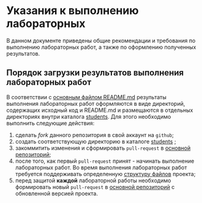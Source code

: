 # Указания к выполнению лабораторных
В данном документе приведены общие рекомендации и требования по выполнению лабораторных работ, а также по оформлению полученных результатов.

## Порядок загрузки результатов выполнения лабораторных работ

В соответствии с [основным файлом README.md](/README.md) результаты выполнения лабораторных работ оформляются в виде директорий, содержащих исходный код и README.md и размещаются в отдельных директориях внутри каталога [students](/students). Для этого необходимо выполнить следующие действия:

1. сделать *fork* данного репозитория в свой аккаунт на `github`;
2. создать соответствующую директорию в каталоге [students](/students) ;
3. закоммитить изменения и сформировать `pull-request` в [основной репозиторий](https://github.com/itmo-mla/fall-24);
4. после того, как первый `pull-request` принят - начинать выполнение лабораторных работ. Во время выполнения лабораторных работ требуется поддерживать определенную [структуру файлов](/students/README.md) проекта; 
5. перед защитой **каждой** лабораторной работы необходимо формировать новый `pull-request` в [основной репозиторий](https://github.com/itmo-mla/fall-24) с обновленной версией проекта.